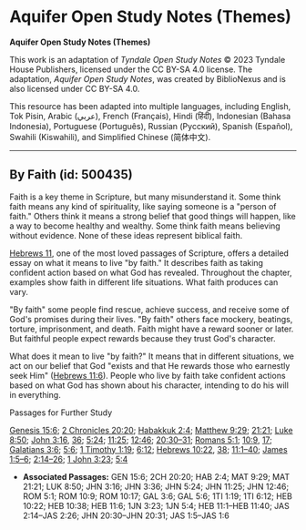 # Aquifer Open Study Notes (Themes)

**Aquifer Open Study Notes (Themes)**

This work is an adaptation of *Tyndale Open Study Notes* © 2023 Tyndale House Publishers, licensed under the CC BY\-SA 4\.0 license. The adaptation, *Aquifer Open Study Notes*, was created by BiblioNexus and is also licensed under CC BY\-SA 4\.0\.

This resource has been adapted into multiple languages, including English, Tok Pisin, Arabic (عربي), French (Français), Hindi (हिंदी), Indonesian (Bahasa Indonesia), Portuguese (Português), Russian (Русский), Spanish (Español), Swahili (Kiswahili), and Simplified Chinese (简体中文).



--------------------------------

## By Faith (id: 500435)

Faith is a key theme in Scripture, but many misunderstand it. Some think faith means any kind of spirituality, like saying someone is a "person of faith." Others think it means a strong belief that good things will happen, like a way to become healthy and wealthy. Some think faith means believing without evidence. None of these ideas represent biblical faith.

[Hebrews 11](https://ref.ly/Heb11:1-Heb11:40), one of the most loved passages of Scripture, offers a detailed essay on what it means to live "by faith." It describes faith as taking confident action based on what God has revealed. Throughout the chapter, examples show faith in different life situations. What faith produces can vary. 

"By faith" some people find rescue, achieve success, and receive some of God's promises during their lives. "By faith" others face mockery, beatings, torture, imprisonment, and death. Faith might have a reward sooner or later. But faithful people expect rewards because they trust God's character.

What does it mean to live "by faith?" It means that in different situations, we act on our belief that God "exists and that He rewards those who earnestly seek Him" ([Hebrews 11:6](https://ref.ly/Heb11:6)). People who live by faith take confident actions based on what God has shown about his character, intending to do his will in everything.

Passages for Further Study

[Genesis 15:6](https://ref.ly/Gen15:6); [2 Chronicles 20:20](https://ref.ly/2Chr20:20); [Habakkuk 2:4](https://ref.ly/Hab2:4); [Matthew 9:29](https://ref.ly/Matt9:29); [21:21](https://ref.ly/Matt21:21); [Luke 8:50](https://ref.ly/Luke8:50); [John 3:16](https://ref.ly/John3:16), [36](https://ref.ly/John3:36); [5:24](https://ref.ly/John5:24); [11:25](https://ref.ly/John11:25); [12:46](https://ref.ly/John12:46); [20:30–31](https://ref.ly/John20:30-John20:31); [Romans 5:1](https://ref.ly/Rom5:1); [10:9](https://ref.ly/Rom10:9), [17](https://ref.ly/Rom10:17); [Galatians 3:6](https://ref.ly/Gal3:6); [5:6](https://ref.ly/Gal5:6); [1 Timothy 1:19](https://ref.ly/1Tim1:19); [6:12](https://ref.ly/1Tim6:12); [Hebrews 10:22](https://ref.ly/Heb10:22), [38](https://ref.ly/Heb10:38); [11:1–40](https://ref.ly/Heb11:1-Heb11:40); [James 1:5–6](https://ref.ly/Jas1:5-Jas1:6); [2:14–26](https://ref.ly/Jas2:14-Jas2:26); [1 John 3:23](https://ref.ly/1John3:23); [5:4](https://ref.ly/1John5:4)

* **Associated Passages:** GEN 15:6; 2CH 20:20; HAB 2:4; MAT 9:29; MAT 21:21; LUK 8:50; JHN 3:16; JHN 3:36; JHN 5:24; JHN 11:25; JHN 12:46; ROM 5:1; ROM 10:9; ROM 10:17; GAL 3:6; GAL 5:6; 1TI 1:19; 1TI 6:12; HEB 10:22; HEB 10:38; HEB 11:6; 1JN 3:23; 1JN 5:4; HEB 11:1–HEB 11:40; JAS 2:14–JAS 2:26; JHN 20:30–JHN 20:31; JAS 1:5–JAS 1:6

